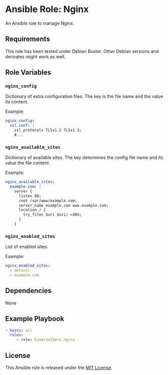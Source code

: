 # Ansible Role: Nginx

An Ansible role to manage Nginx.

## Requirements

This role has been tested under Debian Buster.
Other Debian versions and derivates might work as well.

## Role Variables

### `nginx_config`

Dictionary of extra configuration files.
The key is the file name and the value its content.

Example:

```yaml
nginx_config:
  ssl.conf: |
    ssl_protocols TLSv1.2 TLSv1.3;
    #...
```

### `nginx_available_sites`

Dictionary of available sites.
The key determines the config file name and its value the file content.

Example:

```yaml
nginx_available_sites:
  example.com: |
    server {
      listen 80;
      root /var/www/example.com;
      server_name example.com www.example.com;
      location / {
        try_files $uri $uri/ =404;
      }
    }
```

### `nginx_enabled_sites`

List of enabled sites.

Example:

```yaml
nginx_enabled_sites:
  - default
  - example.com
```

## Dependencies

None

Example Playbook
----------------

```yaml
- hosts: all
  roles:
     - role: bjoernalbers.nginx
```

## License

This Ansible role is released under the [MIT License](LICENSE.txt).

